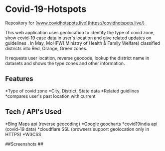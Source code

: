 # Covid-19-Hotspots #

Repository for [www.covidhotspots.live](https://covidhotspots.live/)

This web application uses geolocation to identify the type of covid zone, show covid-19 case 
data in user's location  and give related updates on guidelines . In May, MoHFW( Ministry of 
Health & Family Welfare) classified districts into Red, Orange, Green zones.

It requests user location, reverse geocode, lookup the district name in datasets and shows the 
type zones and other information.

## Features ##

   *Type of covid zone
   *City, District, State data
   *Related guidlines
    *compares user's past location with current


## Tech / API's Used ##
 
   *Bing Maps api (reverse geocoding)
   *Google geocharts
   *covid19india api (covid-19 data)
   *cloudflare SSL (browsers support geolocation only in HTTPS)
   *W3CSS


##Screenshots ##


   
   
   
   
    
 
    


